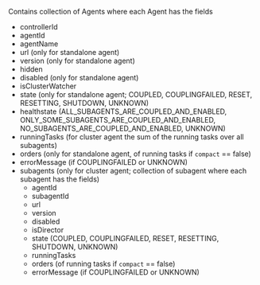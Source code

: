 Contains collection of Agents where each Agent has the fields
* controllerId
* agentId
* agentName
* url (only for standalone agent)
* version (only for standalone agent)
* hidden
* disabled (only for standalone agent)
* isClusterWatcher
* state (only for standalone agent; COUPLED, COUPLINGFAILED, RESET, RESETTING, SHUTDOWN, UNKNOWN)
* healthstate (ALL\_SUBAGENTS\_ARE\_COUPLED\_AND\_ENABLED, ONLY\_SOME\_SUBAGENTS\_ARE\_COUPLED\_AND\_ENABLED, NO\_SUBAGENTS\_ARE\_COUPLED\_AND\_ENABLED, UNKNOWN)
* runningTasks (for cluster agent the sum of the running tasks over all subagents)
* orders (only for standalone agent, of running tasks if ``compact`` == false)
* errorMessage (if COUPLINGFAILED or UNKNOWN)
* subagents (only for cluster agent; collection of subagent where each subagent has the fields)
	* agentId
	* subagentId
	* url
	* version
	* disabled
	* isDirector
	* state (COUPLED, COUPLINGFAILED, RESET, RESETTING, SHUTDOWN, UNKNOWN)
	* runningTasks
	* orders (of running tasks if ``compact`` == false)
	* errorMessage (if COUPLINGFAILED or UNKNOWN)